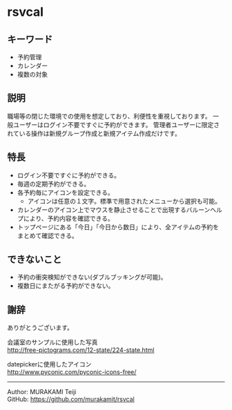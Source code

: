 rsvcal
======

キーワード
--------

* 予約管理
* カレンダー
* 複数の対象

説明
---

職場等の閉じた環境での使用を想定しており、利便性を重視しております。
一般ユーザーはログイン不要ですぐに予約ができます。
管理者ユーザーに限定されている操作は新規グループ作成と新規アイテム作成だけです。

特長
----

* ログイン不要ですぐに予約ができる。
* 毎週の定期予約ができる。
* 各予約毎にアイコンを設定できる。
  * アイコンは任意の１文字。標準で用意されたメニューから選択も可能。
* カレンダーのアイコン上でマウスを静止させることで出現するバルーンヘルプにより、予約内容を確認できる。
* トップページにある「今日」「今日から数日」により、全アイテムの予約をまとめて確認できる。

できないこと
----------

* 予約の衝突検知ができない(ダブルブッキングが可能)。
* 複数日にまたがる予約ができない。

謝辞
---

ありがとうございます。

会議室のサンプルに使用した写真  
http://free-pictograms.com/12-state/224-state.html

datepickerに使用したアイコン  
http://www.pyconic.com/pyconic-icons-free/

- - - - - - - - - - - - - - - - - - - -
Author: MURAKAMI Teiji  
GitHub: https://github.com/murakamit/rsvcal
